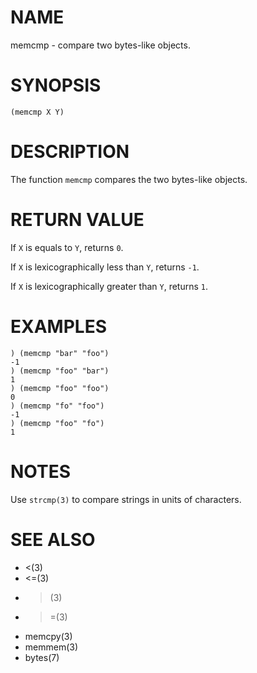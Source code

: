 # NAME
memcmp - compare two bytes-like objects.

# SYNOPSIS

    (memcmp X Y)

# DESCRIPTION
The function `memcmp` compares the two bytes-like objects.

# RETURN VALUE

If `X` is equals to `Y`, returns `0`.

If `X` is lexicographically less than `Y`, returns `-1`.

If `X` is lexicographically greater than `Y`, returns `1`.

# EXAMPLES

    ) (memcmp "bar" "foo")
    -1
    ) (memcmp "foo" "bar")
    1
    ) (memcmp "foo" "foo")
    0
    ) (memcmp "fo" "foo")
    -1
    ) (memcmp "foo" "fo")
    1

# NOTES
Use `strcmp(3)` to compare strings in units of characters.

# SEE ALSO
- <(3)
- <=(3)
- >(3)
- >=(3)
- memcpy(3)
- memmem(3)
- bytes(7)
